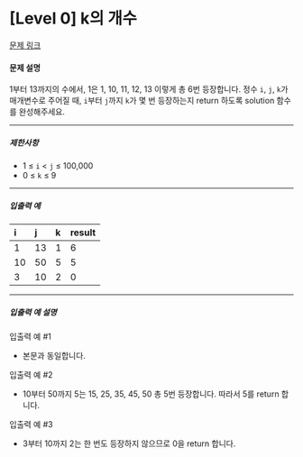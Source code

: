 # [Level 0] k의 개수

[문제 링크](https://school.programmers.co.kr/learn/courses/30/lessons/120887)

#### 문제 설명

1부터 13까지의 수에서, 1은 1, 10, 11, 12, 13 이렇게 총 6번 등장합니다. 정수 ```i```, ```j```, ```k```가 매개변수로 주어질 때, ```i```부터 ```j```까지 ```k```가 몇 번 등장하는지 return 하도록 solution 함수를 완성해주세요.

---

##### 제한사항

- 1 ≤ ```i``` < ```j``` ≤ 100,000
- 0 ≤ ```k``` ≤ 9

---

##### 입출력 예

|i|j|k|result|
|:---|:---|:---|:---|
|1|13|1|6|
|10|50|5|5|
|3|10|2|0|

---

##### 입출력 예 설명

입출력 예 #1

- 본문과 동일합니다.

입출력 예 #2

- 10부터 50까지 5는 15, 25, 35, 45, 50 총 5번 등장합니다. 따라서 5를 return 합니다.

입출력 예 #3

- 3부터 10까지 2는 한 번도 등장하지 않으므로 0을 return 합니다.
